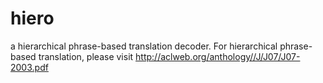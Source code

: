 # hiero
a hierarchical phrase-based translation decoder. 
For hierarchical phrase-based translation, please visit http://aclweb.org/anthology//J/J07/J07-2003.pdf
